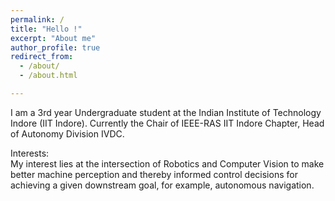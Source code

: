 ```yaml
---
permalink: /
title: "Hello !" 
excerpt: "About me"
author_profile: true
redirect_from: 
  - /about/
  - /about.html

--- 
```



<div class="about_image">
  I am a 3rd year Undergraduate student at the Indian Institute of Technology Indore (IIT Indore). 
  Currently the Chair of IEEE-RAS IIT Indore Chapter, Head of Autonomy Division IVDC.
  
  Interests:
  <br>
  My interest lies at the intersection of Robotics and Computer Vision to make better machine perception and thereby informed control decisions for achieving a given downstream goal, for example, autonomous navigation.

</div>

